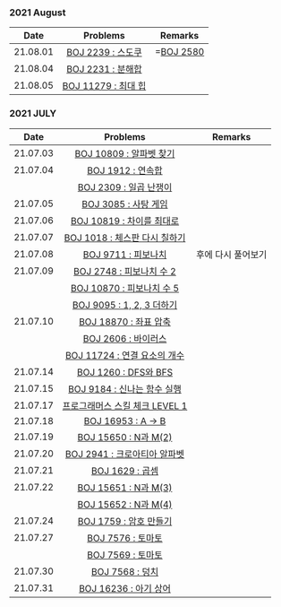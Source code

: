 ### 2021 August
|Date|Problems|Remarks|
|-----|:-----:|-----|
|21.08.01|[BOJ 2239 : 스도쿠](https://www.acmicpc.net/problem/2239)|=[BOJ 2580](https://www.acmicpc.net/problem/2580)|
|21.08.04|[BOJ 2231 : 분해합](https://www.acmicpc.net/problem/2231)||
|21.08.05|[BOJ 11279 : 최대 힙](https://www.acmicpc.net/problem/11279)||


### 2021 JULY
|Date|Problems|Remarks|
|-----|:-----:|-----|
|21.07.03|[BOJ 10809 : 알파벳 찾기](https://www.acmicpc.net/problem/10809)||
|21.07.04|[BOJ 1912 : 연속합](https://www.acmicpc.net/problem/1912)||
||[BOJ 2309 : 일곱 난쟁이](https://www.acmicpc.net/problem/2309)||
|21.07.05|[BOJ 3085 : 사탕 게임](https://www.acmicpc.net/problem/3085)||
|21.07.06|[BOJ 10819 : 차이를 최대로](https://www.acmicpc.net/problem/10819)||
|21.07.07|[BOJ 1018 : 체스판 다시 칠하기](https://www.acmicpc.net/problem/1018)||
|21.07.08|[BOJ 9711 : 피보나치](https://www.acmicpc.net/problem/9711)|후에 다시 풀어보기|
|21.07.09|[BOJ 2748 : 피보나치 수 2](https://www.acmicpc.net/problem/2748)||
||[BOJ 10870 : 피보나치 수 5](https://www.acmicpc.net/problem/10870)||
||[BOJ 9095 : 1, 2, 3 더하기](https://www.acmicpc.net/problem/9095)||
|21.07.10|[BOJ 18870 : 좌표 압축](https://www.acmicpc.net/problem/18870)||
||[BOJ 2606 : 바이러스](https://www.acmicpc.net/problem/2606)||
||[BOJ 11724 : 연결 요소의 개수](https://www.acmicpc.net/problem/11724)||
|21.07.14|[BOJ 1260 : DFS와 BFS](https://www.acmicpc.net/problem/1260)||
|21.07.15|[BOJ 9184 : 신나는 함수 실행](https://www.acmicpc.net/problem/9184)||
|21.07.17|[프로그래머스 스킬 체크 LEVEL 1](https://programmers.co.kr/skill_checks)||
|21.07.18|[BOJ 16953 : A → B](https://www.acmicpc.net/problem/16953)||
|21.07.19|[BOJ 15650 : N과 M(2)](https://www.acmicpc.net/problem/15650)||
|21.07.20|[BOJ 2941 : 크로아티아 알파벳](https://www.acmicpc.net/problem/2941)||
|21.07.21|[BOJ 1629 : 곱셈](https://www.acmicpc.net/problem/1629)||
|21.07.22|[BOJ 15651 : N과 M(3)](https://www.acmicpc.net/problem/15651)||
||[BOJ 15652 : N과 M(4)](https://www.acmicpc.net/problem/15652)||
|21.07.24|[BOJ 1759 : 암호 만들기](https://www.acmicpc.net/problem/1759)||
|21.07.27|[BOJ 7576 : 토마토](https://www.acmicpc.net/problem/7576)||
||[BOJ 7569 : 토마토](https://www.acmicpc.net/problem/7569)||
|21.07.30|[BOJ 7568 : 덩치](https://www.acmicpc.net/problem/7568)||
|21.07.31|[BOJ 16236 : 아기 상어](https://www.acmicpc.net/problem/16236)||
